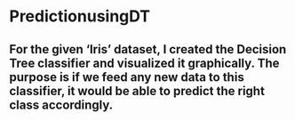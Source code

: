 # PredictionusingDT

## For the given ‘Iris’ dataset, I created the Decision Tree classifier and visualized it graphically. The purpose is if we feed any new data to this classifier, it would be able to predict the right class accordingly.
